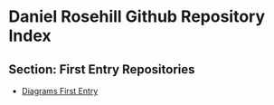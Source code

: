 # Daniel Rosehill Github Repository Index

## Section: First Entry Repositories

- [Diagrams First Entry](https://github.com/danielrosehill/Diagrams-FE)